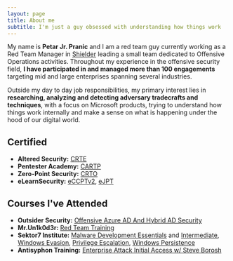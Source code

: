 ```yaml
---
layout: page
title: About me
subtitle: I'm just a guy obsessed with understanding how things work
---
```


My name is **Petar Jr. Pranic** and I am a red team guy currently working as a Red Team Manager in [Shielder](https://www.shielder.com) leading a small team dedicated to Offensive Operations activities.
Throughout my experience in the offensive security field, **I have participated in and managed more than 100 engagements** targeting mid and large enterprises spanning several industries.<br>

Outside my day to day job responsibilities, my primary interest lies in **researching, analyzing and detecting adversary tradecrafts and techniques**, with a focus on Microsoft products, trying to understand how things work internally and make a sense on what is happening under the hood of our digital world.  

## Certified

- **Altered Security:** [CRTE](https://www.credential.net/9c446c35-f958-4046-89db-e99758da67ce)
- **Pentester Academy:** [CARTP](https://www.credential.net/bfac5619-a21a-454a-92ad-3436ba66ab27)
- **Zero-Point Security:** [CRTO](https://eu.badgr.com/public/assertions/gdSkuexmRvGDj4ip47eGXA)
- **eLearnSecurity:** [eCCPTv2](https://drive.google.com/file/d/1RcSxr-e3wnr4tX7mYYOeCxcQi94yThdH/view), [eJPT](https://drive.google.com/file/d/1vC4DP8abT-CJffV0VBeZ-7Tnef-s0hNm/view)

## Courses I've Attended
- **Outsider Security:** [Offensive Azure AD And Hybrid AD Security](https://drive.google.com/file/d/1qebk-apOj3-QUuKKGgRafmyGs-5gLVSK/view)
- **Mr.Un1k0d3r:** [Red Team Training](https://drive.google.com/file/d/1_OM_VyE1w2_i2eizUoXnHS-ROJN1FkRG/view)
- **Sektor7 Institute:** [Malware Development Essentials](https://drive.google.com/file/d/1wWxDtkv3wqytcqOvPXBmQWyrafNVSb1w/view) and [Intermediate](https://drive.google.com/file/d/1o5Mw1qDAlzZFXz_v1TmNaz1-coELRVUa/view), [Windows Evasion](https://drive.google.com/file/d/1__TN5DXjTPDZyq7O0YHc5ZIHKK70UCGr/view), [Privilege Escalation](https://drive.google.com/file/d/1Q3cA-_X_tFXLbVhTu5oHojErDC8cwwjn/view), [Windows Persistence](https://drive.google.com/file/d/1YYKlCAxZDgSEi-LAojv4wiENSw2aEShH/view)
- **Antisyphon Training:** [Enterprise Attack Initial Access w/ Steve Borosh](https://drive.google.com/file/d/1s5vmo2c7H9g6GO77WRhJ85PsLvePxRxw/view)

